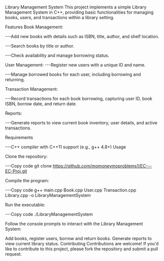 Library Management System
This project implements a simple Library Management System in C++, providing basic functionalities for managing books, users, and transactions within a library setting.

Features
Book Management:

---Add new books with details such as ISBN, title, author, and shelf location.

---Search books by title or author.

---Check availability and manage borrowing status.


User Management:
---Register new users with a unique ID and name.

---Manage borrowed books for each user, including borrowing and returning.

Transaction Management:

---Record transactions for each book borrowing, capturing user ID, book ISBN, borrow date, and return date.

Reports:

---Generate reports to view current book inventory, user details, and active transactions.

Requirements

---C++ compiler with C++11 support (e.g., g++ 4.8+)
Usage

Clone the repository:


---Copy code
git clone https://github.com/momoneymoproblems1/EC---EC-Proj.git


Compile the program:

---Copy code
g++ main.cpp Book.cpp User.cpp Transaction.cpp Library.cpp -o LibraryManagementSystem


Run the executable:

---Copy code
./LibraryManagementSystem


Follow the console prompts to interact with the Library Management System:

Add books, register users, borrow and return books.
Generate reports to view current library status.
Contributing
Contributions are welcome! If you'd like to contribute to this project, please fork the repository and submit a pull request.
